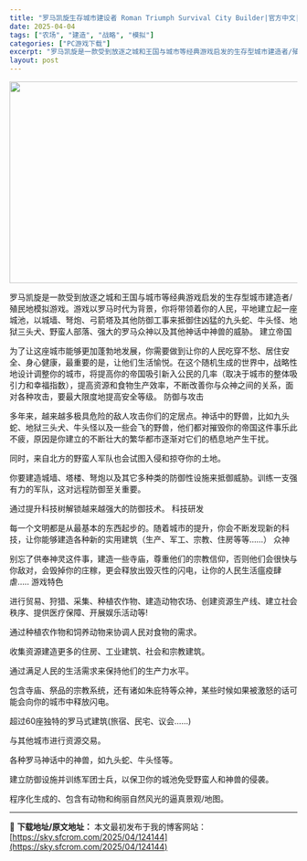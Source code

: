 ```yaml
---
title: "罗马凯旋生存城市建设者 Roman Triumph Survival City Builder|官方中文|解压即撸|"
date: 2025-04-04
tags: ["农场", "建造", "战略", "模拟"]
categories: ["PC游戏下载"]
excerpt: "罗马凯旋是一款受到放逐之城和王国与城市等经典游戏启发的生存型城市建造者/殖民地模拟游戏。游戏以罗马时代为背景，你将带领着你的人民，平地建立起一座城池，以城墙、弩炮、弓箭塔及其他防御工事来抵御住凶猛的九头蛇、牛头怪、地狱三头犬、野蛮人部落、强大的罗马众神以及其他神话中神兽的威胁。 建立帝国 为了让这座&hellip;"
layout: post
---
```


<img class="aligncenter size-full wp-image-124130" src="https://sky.sfcrom.com/wp-content/uploads/2025/04/2025040409284821.webp" alt="" width="616" height="353" />

罗马凯旋是一款受到放逐之城和王国与城市等经典游戏启发的生存型城市建造者/殖民地模拟游戏。游戏以罗马时代为背景，你将带领着你的人民，平地建立起一座城池，以城墙、弩炮、弓箭塔及其他防御工事来抵御住凶猛的九头蛇、牛头怪、地狱三头犬、野蛮人部落、强大的罗马众神以及其他神话中神兽的威胁。
建立帝国

为了让这座城市能够更加蓬勃地发展，你需要做到让你的人民吃穿不愁、居住安全、身心健康，最重要的是，让他们生活愉悦。在这个随机生成的世界中，战略性地设计调整你的城市，将提高你的帝国吸引新入公民的几率（取决于城市的整体吸引力和幸福指数），提高资源和食物生产效率，不断改善你与众神之间的关系，面对各种攻击，要最大限度地提高安全等级。
防御与攻击

多年来，越来越多极具危险的敌人攻击你们的定居点。神话中的野兽，比如九头蛇、地狱三头犬、牛头怪以及一些会飞的野兽，他们都对摧毁你的帝国这件事乐此不疲，原因是你建立的不断壮大的繁华都市逐渐对它们的栖息地产生干扰。

同时，来自北方的野蛮人军队也会试图入侵和掠夺你的土地。

你要建造城墙、塔楼、弩炮以及其它多种类的防御性设施来抵御威胁。训练一支强有力的军队，这对远程防御至关重要。

通过提升科技树解锁越来越强大的防御技术。
科技研发

每一个文明都是从最基本的东西起步的。随着城市的提升，你会不断发现新的科技，让你能够建造各种新的实用建筑（生产、军工、宗教、住房等等……）
众神

别忘了供奉神灵这件事，建造一些寺庙，尊重他们的宗教信仰，否则他们会很快与你敌对，会毁掉你的庄稼，更会释放出毁灭性的闪电，让你的人民生活瘟疫肆虐…..
游戏特色

进行贸易、狩猎、采集、种植农作物、建造动物农场、创建资源生产线、建立社会秩序、提供医疗保障、开展娱乐活动等!

通过种植农作物和饲养动物来协调人民对食物的需求。

收集资源建造更多的住房、工业建筑、社会和宗教建筑。

通过满足人民的生活需求来保持他们的生产力水平。

包含寺庙、祭品的宗教系统，还有诸如朱庇特等众神，某些时候如果被激怒的话可能会向你的城市中释放闪电。

超过60座独特的罗马式建筑(旅宿、民宅、议会……)

与其他城市进行资源交易。

各种罗马神话中的神兽，如九头蛇、牛头怪等。

建立防御设施并训练军团士兵，以保卫你的城池免受野蛮人和神兽的侵袭。

程序化生成的、包含有动物和绚丽自然风光的逼真景观/地图。

---
📖 **下载地址/原文地址：** 本文最初发布于我的博客网站：[https://sky.sfcrom.com/2025/04/124144](https://sky.sfcrom.com/2025/04/124144)
